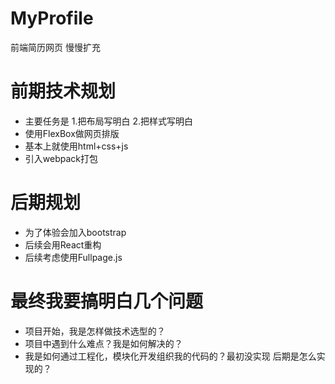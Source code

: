 # MyProfile
前端简历网页 慢慢扩充

# 前期技术规划
* 主要任务是 1.把布局写明白 2.把样式写明白
* 使用FlexBox做网页排版
* 基本上就使用html+css+js
* 引入webpack打包

# 后期规划
* 为了体验会加入bootstrap
* 后续会用React重构
* 后续考虑使用Fullpage.js

# 最终我要搞明白几个问题

* 项目开始，我是怎样做技术选型的？
* 项目中遇到什么难点？我是如何解决的？
* 我是如何通过工程化，模块化开发组织我的代码的？最初没实现 后期是怎么实现的？
